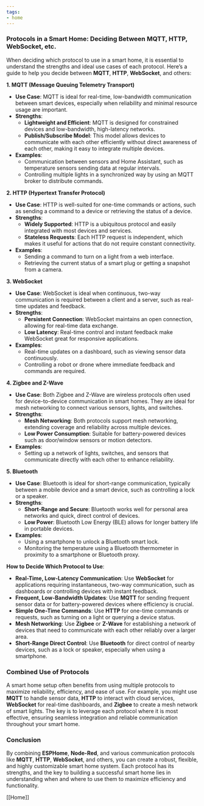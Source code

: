 ```yaml
---
tags:
- home
---
```


### **Protocols in a Smart Home: Deciding Between MQTT, HTTP, WebSocket, etc.**

When deciding which protocol to use in a smart home, it is essential to understand the strengths and ideal use cases of each protocol. Here’s a guide to help you decide between **MQTT**, **HTTP**, **WebSocket**, and others:

**1. MQTT (Message Queuing Telemetry Transport)**

- **Use Case**: MQTT is ideal for real-time, low-bandwidth communication between smart devices, especially when reliability and minimal resource usage are important.
- **Strengths**:
    - **Lightweight and Efficient**: MQTT is designed for constrained devices and low-bandwidth, high-latency networks.
    - **Publish/Subscribe Model**: This model allows devices to communicate with each other efficiently without direct awareness of each other, making it easy to integrate multiple devices.
- **Examples**:
    - Communication between sensors and Home Assistant, such as temperature sensors sending data at regular intervals.
    - Controlling multiple lights in a synchronized way by using an MQTT broker to distribute commands.

**2. HTTP (Hypertext Transfer Protocol)**

- **Use Case**: HTTP is well-suited for one-time commands or actions, such as sending a command to a device or retrieving the status of a device.
- **Strengths**:
    - **Widely Supported**: HTTP is a ubiquitous protocol and easily integrated with most devices and services.
    - **Stateless Requests**: Each HTTP request is independent, which makes it useful for actions that do not require constant connectivity.
- **Examples**:
    - Sending a command to turn on a light from a web interface.
    - Retrieving the current status of a smart plug or getting a snapshot from a camera.

**3. WebSocket**

- **Use Case**: WebSocket is ideal when continuous, two-way communication is required between a client and a server, such as real-time updates and feedback.
- **Strengths**:
    - **Persistent Connection**: WebSocket maintains an open connection, allowing for real-time data exchange.
    - **Low Latency**: Real-time control and instant feedback make WebSocket great for responsive applications.
- **Examples**:
    - Real-time updates on a dashboard, such as viewing sensor data continuously.
    - Controlling a robot or drone where immediate feedback and commands are required.

**4. Zigbee and Z-Wave**

- **Use Case**: Both Zigbee and Z-Wave are wireless protocols often used for device-to-device communication in smart homes. They are ideal for mesh networking to connect various sensors, lights, and switches.
- **Strengths**:
    - **Mesh Networking**: Both protocols support mesh networking, extending coverage and reliability across multiple devices.
    - **Low Power Consumption**: Suitable for battery-powered devices such as door/window sensors or motion detectors.
- **Examples**:
    - Setting up a network of lights, switches, and sensors that communicate directly with each other to enhance reliability.

**5. Bluetooth**

- **Use Case**: Bluetooth is ideal for short-range communication, typically between a mobile device and a smart device, such as controlling a lock or a speaker.
- **Strengths**:
    - **Short-Range and Secure**: Bluetooth works well for personal area networks and quick, direct control of devices.
    - **Low Power**: Bluetooth Low Energy (BLE) allows for longer battery life in portable devices.
- **Examples**:
    - Using a smartphone to unlock a Bluetooth smart lock.
    - Monitoring the temperature using a Bluetooth thermometer in proximity to a smartphone or Bluetooth proxy.

**How to Decide Which Protocol to Use**:

- **Real-Time, Low-Latency Communication**: Use **WebSocket** for applications requiring instantaneous, two-way communication, such as dashboards or controlling devices with instant feedback.
- **Frequent, Low-Bandwidth Updates**: Use **MQTT** for sending frequent sensor data or for battery-powered devices where efficiency is crucial.
- **Simple One-Time Commands**: Use **HTTP** for one-time commands or requests, such as turning on a light or querying a device status.
- **Mesh Networking**: Use **Zigbee** or **Z-Wave** for establishing a network of devices that need to communicate with each other reliably over a larger area.
- **Short-Range Direct Control**: Use **Bluetooth** for direct control of nearby devices, such as a lock or speaker, especially when using a smartphone.

### **Combined Use of Protocols**

A smart home setup often benefits from using multiple protocols to maximize reliability, efficiency, and ease of use. For example, you might use **MQTT** to handle sensor data, **HTTP** to interact with cloud services, **WebSocket** for real-time dashboards, and **Zigbee** to create a mesh network of smart lights. The key is to leverage each protocol where it is most effective, ensuring seamless integration and reliable communication throughout your smart home.

### **Conclusion**

By combining **ESPHome**,  **Node-Red**, and various communication protocols like **MQTT**, **HTTP**, **WebSocket**, and others, you can create a robust, flexible, and highly customizable smart home system. Each protocol has its strengths, and the key to building a successful smart home lies in understanding when and where to use them to maximize efficiency and functionality.

[[Home]]